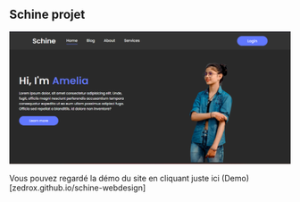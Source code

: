## Schine projet

<img src="preview.png" alt="Preview">

Vous pouvez regardé la démo du site en cliquant juste ici (Demo)[zedrox.github.io/schine-webdesign]